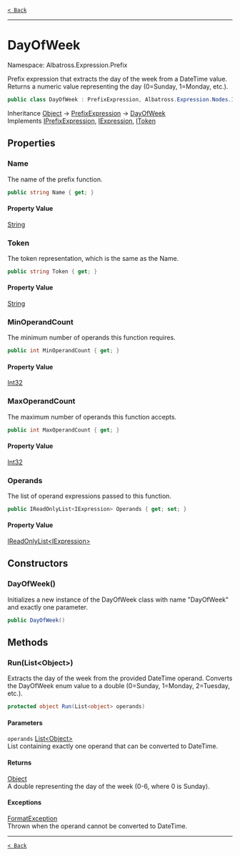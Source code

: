 [`< Back`](../../../)

---

# DayOfWeek

Namespace: Albatross.Expression.Prefix

Prefix expression that extracts the day of the week from a DateTime value.
 Returns a numeric value representing the day (0=Sunday, 1=Monday, etc.).

```csharp
public class DayOfWeek : PrefixExpression, Albatross.Expression.Nodes.IPrefixExpression, Albatross.Expression.Nodes.IExpression, Albatross.Expression.Nodes.IToken
```

Inheritance [Object](https://docs.microsoft.com/en-us/dotnet/api/system.object) → [PrefixExpression](./albatross/expression/prefix/prefixexpression) → [DayOfWeek](./albatross/expression/prefix/dayofweek)<br>
Implements [IPrefixExpression](./albatross/expression/nodes/iprefixexpression), [IExpression](./albatross/expression/nodes/iexpression), [IToken](./albatross/expression/nodes/itoken)

## Properties

### **Name**

The name of the prefix function.

```csharp
public string Name { get; }
```

#### Property Value

[String](https://docs.microsoft.com/en-us/dotnet/api/system.string)<br>

### **Token**

The token representation, which is the same as the Name.

```csharp
public string Token { get; }
```

#### Property Value

[String](https://docs.microsoft.com/en-us/dotnet/api/system.string)<br>

### **MinOperandCount**

The minimum number of operands this function requires.

```csharp
public int MinOperandCount { get; }
```

#### Property Value

[Int32](https://docs.microsoft.com/en-us/dotnet/api/system.int32)<br>

### **MaxOperandCount**

The maximum number of operands this function accepts.

```csharp
public int MaxOperandCount { get; }
```

#### Property Value

[Int32](https://docs.microsoft.com/en-us/dotnet/api/system.int32)<br>

### **Operands**

The list of operand expressions passed to this function.

```csharp
public IReadOnlyList<IExpression> Operands { get; set; }
```

#### Property Value

[IReadOnlyList&lt;IExpression&gt;](https://docs.microsoft.com/en-us/dotnet/api/system.collections.generic.ireadonlylist-1)<br>

## Constructors

### **DayOfWeek()**

Initializes a new instance of the DayOfWeek class with name "DayOfWeek" and exactly one parameter.

```csharp
public DayOfWeek()
```

## Methods

### **Run(List&lt;Object&gt;)**

Extracts the day of the week from the provided DateTime operand.
 Converts the DayOfWeek enum value to a double (0=Sunday, 1=Monday, 2=Tuesday, etc.).

```csharp
protected object Run(List<object> operands)
```

#### Parameters

`operands` [List&lt;Object&gt;](https://docs.microsoft.com/en-us/dotnet/api/system.collections.generic.list-1)<br>
List containing exactly one operand that can be converted to DateTime.

#### Returns

[Object](https://docs.microsoft.com/en-us/dotnet/api/system.object)<br>
A double representing the day of the week (0-6, where 0 is Sunday).

#### Exceptions

[FormatException](https://docs.microsoft.com/en-us/dotnet/api/system.formatexception)<br>
Thrown when the operand cannot be converted to DateTime.

---

[`< Back`](../../../)
